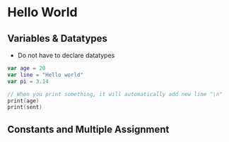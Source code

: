 # Hello World

## Variables & Datatypes
* Do not have to declare datatypes

```swift
var age = 20       
var line = "Hello world" 
var pi = 3.14

// When you print something, it will automatically add new line "\n"
print(age)
print(sent)
```

## Constants and Multiple Assignment
